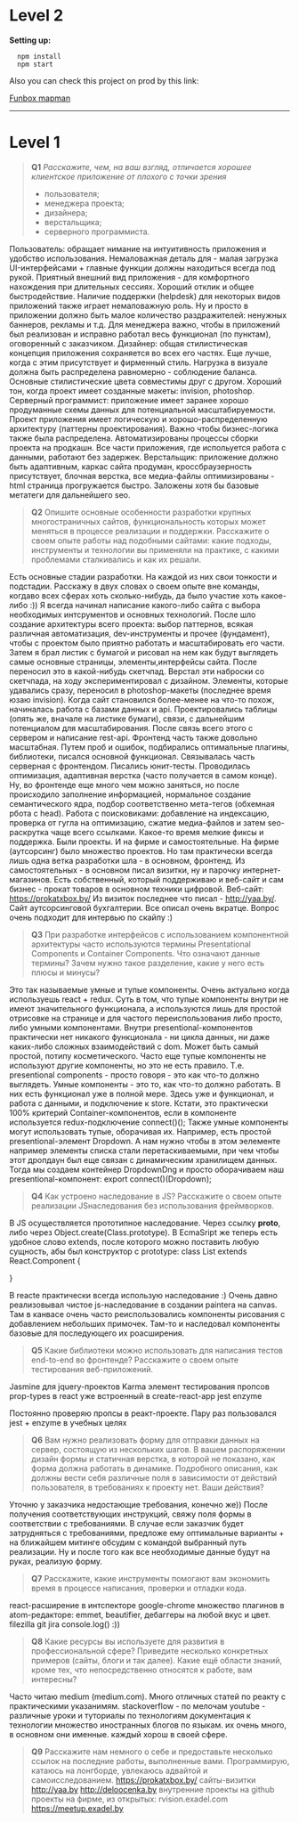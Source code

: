 # Level 2


**Setting up:**
```
  npm install
  npm start
```

Also you can check this project on prod by this link:

<a href="http://funbox.us.openode.io/" target="_blank">Funbox mapman</a>

---

# Level 1


>**Q1** 
>*Расскажите, чем, на ваш взгляд, отличается хорошее клиентское приложение от
>плохого с точки зрения*
> * пользователя;
> * менеджера проекта;
> * дизайнера;
> * верстальщика;
> * серверного программиста. 

Пользователь: обращает нимание на интуитивность приложения и удобство использования.  Немаловажная деталь для - малая загрузка UI-интерфейсами + главные функции должны находиться всегда под рукой. Приятный внешний вид приложения - для комфортного нахождения при длительных сессиях. Хороший отклик и общее быстродействие. Наличие поддержки (helpdesk) для некоторых видов приложений также играет немаловажную роль. Ну и просто в приложении должно быть малое количество раздражителей: ненужных баннеров, рекламы и т.д.
Для менеджера важно, чтобы в приложений был реализован и исправно работал весь функционал (по пунктам), оговоренный с заказчиком.
Дизайнер: общая стилистическая концепция приложения сохраняется во всех его частях. Еще лучше, когда с этим присутствует и фирменный стиль. Нагрузка в визуале должна быть распределена равномерно - соблюдение баланса. Основные стилистические цвета совместимы друг с другом. Хороший тон, когда проект имеет созданные макеты: invision, photoshop.
Серверный программист: приложение имеет заранее хорошо продуманные схемы данных для потенциальной масштабируемости. Проект приложения имеет логическую и хорошо-распределенную архитектуру (паттерны проектирования). Важно чтобы бизнес-логика также была распределена. Автоматизированы процессы сборки проекта на продкашн. Все части приложения, где испольуется работа с данными, работают без задержек.
Верстальщик: приложение должно быть адаптивным, каркас сайта продуман, кроссбраузерность присутствует, блочная верстка, все медиа-файлы оптимизированы - html страница прогружается быстро. Заложены хотя бы базовые метатеги для дальнейшего seo.


>**Q2** 
> Опишите основные особенности разработки крупных многостраничных сайтов,
> функциональность которых может меняться в процессе реализации и поддержки.
> Расскажите о своем опыте работы над подобными сайтами: какие подходы,
> инструменты и технологии вы применяли на практике, с какими проблемами
> сталкивались и как их решали.

Есть основные стадии разработки. На каждой из них свои тонкости и подстадии.
Расскажу в двух словах о своем опыте вне команды, когдаво всех сферах хоть сколько-нибудь, да было участие хоть какое-либо :))
Я всегда начинал написание какого-либо сайта с выбора необходимых интсрументов и основных технологий. После шло создание архитектуры всего проекта: выбор паттернов, всякая различная автоматизация, dev-инструменты и прочее (фундамент), чтобы с проектом было приятно работать и масштабировать его части.
Затем я брал листик с бумагой и рисовал на нем как будут выглядеть самые основные страницы, элементы,интерфейсы сайта. После переносил это в какой-нибудь скетчпад.
Верстал эти наброски со скетчпада, на ходу экспериментировал с дизайном. Элементы, которые удавались сразу, переносил в photoshop-макеты (последнее время юзаю invision).
Когда сайт становился более-менее на что-то похож, начиналась работа с базами данных и api.
Проектировались таблицы (опять же, вначале на листике бумаги), связи, с дальнейшим потенциалом для масштабирования. После связь всего этого с сервером и написание rest-api.
Фронтенд часть также довольно масштабная. Путем проб и ошибок, подбирались оптимальные плагины, библиотеки, писался основной функционал. Связывалась часть серверная с фронтендом. Писались юнит-тесты. Проводилась оптимизация, адаптивная верстка (часто получается в самом конце).
Ну, во фронтенде еще много чем можно заняться, но после происходило заполнение информацией, нормальное создание семантического ядра, подбор соответственно мета-тегов (обхемная рбота с head). Работа с поисковиками: добавление на индексацию, проверка от гугла на оптимизацию, сжатие медиа-файлов и затем seo-раскрутка чаще всего ссылками. Какое-то время мелкие фиксы и поддержка.
Были проекты. И на фирме и самостоятельные. На фирме (аутсорсинг) было множество проектов. Но там практически всегда лишь одна ветка разработки шла - в основном, фронтенд.
Из самостоятельных - в основном писал визитки, ну и парочку интернет-магазинов.
Есть собственный, который поддерживаю и веб-сайт и сам бизнес - прокат товаров в основном техники цифровой.
Веб-сайт: https://prokatxbox.by/
Из визиток последнее что писал - http://yaa.by/. Сайт аутсорсинговой бухгалтерии.
Все описал очень вкратце. Вопрос очень подходит для интервью по скайпу :)


> **Q3**
> При разработке интерфейсов с использованием компонентной архитектуры часто
> используются термины Presentational Сomponents и Сontainer Сomponents. Что
> означают данные термины? Зачем нужно такое разделение, какие у него есть
> плюсы и минусы? 

Это так называемые умные и тупые компоненты. Очень актуально когда используешь react + redux.
Суть в том, что тупые компоненты внутри не имеют значительного функционала, а используются лишь для простой отрисовке на странице и для частого переиспользования либо просто, либо умными компонентами. 
Внутри presentional-компонентов практически нет никакого функционала - ни цикла данных, ни даже каких-либо сложных взаимодействий с dom. Может быть самый простой, потипу косметического.
Часто еще тупые компоненты не используют другие компоненты, но это не есть правило.
Т.е. presentional components - просто говоря - это как что-то должно выглядеть.
Умные компоненты - это то, как что-то должно работать. В них есть функционал уже в полной мере. Здесь уже и функционал, и работа с данными, и подключение к store. Кстати, это практически 100% критерий Container-компонентов, если в компоненте используется redux-подключение connect()();
Также умные компоненты могут использовать тупые, оборачивая их. Например, есть простой presentional-элемент Dropdown. А нам нужно чтобы в этом эелементе например элементы списка стали перетаскиваемыми, при чем чтобы этот дропдаун был еще связан с динамическим хранилищем данных.
Тогда мы создаем контейнер DropdownDng и просто оборачиваем наш presentional-компонент: 
export connect()(Dropdown);


> **Q4**
> Как устроено наследование в JS? Расскажите о своем опыте реализации JSнаследования
> без использования фреймворков. 

В JS осуществляется прототипное наследование. Через ссылку __proto__, либо через Object.create(Class.prototype).
В EcmaSript же теперь есть удобное слово extends, после которого можно поставить любую сущность, абы был конструктор с prototype:
class List extends React.Component {

}

В reacte практически всегда использую наследование :) Очень давно реализовывал чистое js-наследование в создании paintera на canvas. Там в канвасе очень часто реиспользовались компоненты
рисования с добавлением небольших примочек. Там-то и наследовал компоненты базовые для последующего их роасширения.


> **Q5**
> Какие библиотеки можно использовать для написания тестов end-to-end во
> фронтенде? Расскажите о своем опыте тестирования веб-приложений. 

Jasmine для jquery-проектов
Karma
элемент тестирования пропсов prop-types в react
уже встроенный в create-react-app jest
enzyme

Постоянно проверяю пропсы в реакт-проекте. Пару раз пользовался jest + enzyme в учебных целях


> **Q6**
> Вам нужно реализовать форму для отправки данных на сервер, состоящую из
> нескольких шагов. В вашем распоряжении дизайн формы и статичная верстка, в
> которой не показано, как форма должна работать в динамике. Подробного
> описания, как должны вести себя различные поля в зависимости от действий
> пользователя, в требованиях к проекту нет. Ваши действия? 

  Уточню у заказчика недостающие требования, конечно же))
После получения соответствующих инструкций, свяжу поля формы в соответствии с требованиями.
В случае если заказчик будет затрудняться с требованиями, предложе ему оптимальные варианты + на ближайшем митинге обсудим с командой выбранный путь реализации.
Ну и после того как все необходимые данные будут на руках, реализую форму.
 

> **Q7**
> Расскажите, какие инструменты помогают вам экономить время в процессе
> написания, проверки и отладки кода. 

react-расширение в интспекторе google-chrome
множество плагинов в atom-редакторе: emmet, beautifier, дебаггеры на любой вкус и цвет.
filezilla
git
jira
console.log() :))


> **Q8**
> Какие ресурсы вы используете для развития в профессиональной сфере? Приведите
> несколько конкретных примеров (сайты, блоги и так далее).
> Какие ещё области знаний, кроме тех, что непосредственно относятся к работе,
> вам интересны? 

  Часто читаю medium (medium.com). Много отличных статей по реакту с практическими указанимям.
stackoverflow - по мелочам
youtube - различные уроки и туториалы по технологиям
документация к технологии
множество иностранных блогов по языкам. их очень много, в основном они именные.
каждый хорош в своей сфере.


> **Q9**
> Расскажите нам немного о себе и предоставьте несколько ссылок на последние
> работы, выполненные вами. 
Программирую, катаюсь на лонгборде, увлекаюсь адвайтой и самоисследованием.
https://prokatxbox.by/
сайты-визитки
http://yaa.by
http://deloocenka.by
внутренние проекты на github
проекты на фирме, из открытых:
rvision.exadel.com
https://meetup.exadel.by